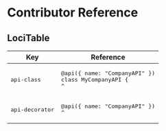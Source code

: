 # Contributor Reference

## LociTable

<table>
  <thead>
    <tr>
      <th>Key</th>
      <th>Reference</th>
    </tr>
  </thead>
  <tbody>
    <tr>
      <td>
        <pre>api-class</pre>
      </td>
      <td>
        <pre lang="typescript">
@api({ name: "CompanyAPI" })
class MyCompanyAPI {
^</pre>
      </td>
    </tr>
    <tr>
      <td>
        <pre>api-decorator</pre>
      </td>
      <td>
        <pre lang="typescript">
@api({ name: "CompanyAPI" })
^</pre>
      </td>
    </tr>
  </tbody>
</table>

